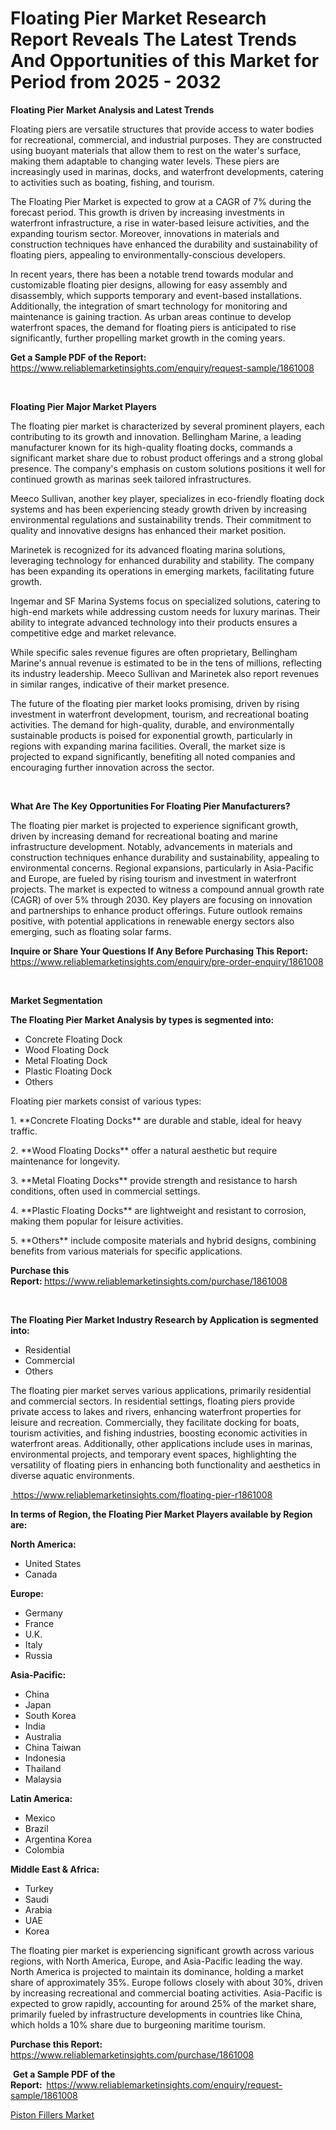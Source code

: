 <p><h1>Floating Pier Market Research Report Reveals The Latest Trends And Opportunities of this Market for Period from 2025 - 2032</h1></p><p><strong>Floating Pier Market Analysis and Latest Trends</strong></p>
<p><p>Floating piers are versatile structures that provide access to water bodies for recreational, commercial, and industrial purposes. They are constructed using buoyant materials that allow them to rest on the water's surface, making them adaptable to changing water levels. These piers are increasingly used in marinas, docks, and waterfront developments, catering to activities such as boating, fishing, and tourism.</p><p>The Floating Pier Market is expected to grow at a CAGR of 7% during the forecast period. This growth is driven by increasing investments in waterfront infrastructure, a rise in water-based leisure activities, and the expanding tourism sector. Moreover, innovations in materials and construction techniques have enhanced the durability and sustainability of floating piers, appealing to environmentally-conscious developers.</p><p>In recent years, there has been a notable trend towards modular and customizable floating pier designs, allowing for easy assembly and disassembly, which supports temporary and event-based installations. Additionally, the integration of smart technology for monitoring and maintenance is gaining traction. As urban areas continue to develop waterfront spaces, the demand for floating piers is anticipated to rise significantly, further propelling market growth in the coming years.</p></p>
<p><strong>Get a Sample PDF of the Report:&nbsp;</strong> <a href="https://www.reliablemarketinsights.com/enquiry/request-sample/1861008?utm_campaign=3560&utm_medium=2&utm_source=Github&utm_content=ia&utm_term=11042025&utm_id=floating-pier">https://www.reliablemarketinsights.com/enquiry/request-sample/1861008</a></p>
<p>&nbsp;</p>
<p><strong>Floating Pier Major Market Players</strong></p>
<p><p>The floating pier market is characterized by several prominent players, each contributing to its growth and innovation. Bellingham Marine, a leading manufacturer known for its high-quality floating docks, commands a significant market share due to robust product offerings and a strong global presence. The company's emphasis on custom solutions positions it well for continued growth as marinas seek tailored infrastructures.</p><p>Meeco Sullivan, another key player, specializes in eco-friendly floating dock systems and has been experiencing steady growth driven by increasing environmental regulations and sustainability trends. Their commitment to quality and innovative designs has enhanced their market position.</p><p>Marinetek is recognized for its advanced floating marina solutions, leveraging technology for enhanced durability and stability. The company has been expanding its operations in emerging markets, facilitating future growth.</p><p>Ingemar and SF Marina Systems focus on specialized solutions, catering to high-end markets while addressing custom needs for luxury marinas. Their ability to integrate advanced technology into their products ensures a competitive edge and market relevance.</p><p>While specific sales revenue figures are often proprietary, Bellingham Marine's annual revenue is estimated to be in the tens of millions, reflecting its industry leadership. Meeco Sullivan and Marinetek also report revenues in similar ranges, indicative of their market presence.</p><p>The future of the floating pier market looks promising, driven by rising investment in waterfront development, tourism, and recreational boating activities. The demand for high-quality, durable, and environmentally sustainable products is poised for exponential growth, particularly in regions with expanding marina facilities. Overall, the market size is projected to expand significantly, benefiting all noted companies and encouraging further innovation across the sector.</p></p>
<p>&nbsp;</p>
<p><strong>What Are The Key Opportunities For Floating Pier Manufacturers?</strong></p>
<p><p>The floating pier market is projected to experience significant growth, driven by increasing demand for recreational boating and marine infrastructure development. Notably, advancements in materials and construction techniques enhance durability and sustainability, appealing to environmental concerns. Regional expansions, particularly in Asia-Pacific and Europe, are fueled by rising tourism and investment in waterfront projects. The market is expected to witness a compound annual growth rate (CAGR) of over 5% through 2030. Key players are focusing on innovation and partnerships to enhance product offerings. Future outlook remains positive, with potential applications in renewable energy sectors also emerging, such as floating solar farms.</p></p>
<p><strong>Inquire or Share Your Questions If Any Before Purchasing This Report:</strong> <a href="https://www.reliablemarketinsights.com/enquiry/pre-order-enquiry/1861008?utm_campaign=3560&utm_medium=2&utm_source=Github&utm_content=ia&utm_term=11042025&utm_id=floating-pier">https://www.reliablemarketinsights.com/enquiry/pre-order-enquiry/1861008</a></p>
<p>&nbsp;</p>
<p><strong>Market Segmentation</strong></p>
<p><strong>The Floating Pier Market Analysis by types is segmented into:</strong></p>
<p><ul><li>Concrete Floating Dock</li><li>Wood Floating Dock</li><li>Metal Floating Dock</li><li>Plastic Floating Dock</li><li>Others</li></ul></p>
<p><p>Floating pier markets consist of various types: </p><p>1. **Concrete Floating Docks** are durable and stable, ideal for heavy traffic.</p><p>2. **Wood Floating Docks** offer a natural aesthetic but require maintenance for longevity.</p><p>3. **Metal Floating Docks** provide strength and resistance to harsh conditions, often used in commercial settings.</p><p>4. **Plastic Floating Docks** are lightweight and resistant to corrosion, making them popular for leisure activities.</p><p>5. **Others** include composite materials and hybrid designs, combining benefits from various materials for specific applications.</p></p>
<p><strong>Purchase this Report:&nbsp;</strong><a href="https://www.reliablemarketinsights.com/purchase/1861008?utm_campaign=3560&utm_medium=2&utm_source=Github&utm_content=ia&utm_term=11042025&utm_id=floating-pier">https://www.reliablemarketinsights.com/purchase/1861008</a></p>
<p>&nbsp;</p>
<p><strong>The Floating Pier Market Industry Research by Application is segmented into:</strong></p>
<p><ul><li>Residential</li><li>Commercial</li><li>Others</li></ul></p>
<p><p>The floating pier market serves various applications, primarily residential and commercial sectors. In residential settings, floating piers provide private access to lakes and rivers, enhancing waterfront properties for leisure and recreation. Commercially, they facilitate docking for boats, tourism activities, and fishing industries, boosting economic activities in waterfront areas. Additionally, other applications include uses in marinas, environmental projects, and temporary event spaces, highlighting the versatility of floating piers in enhancing both functionality and aesthetics in diverse aquatic environments.</p></p>
<p><a href="https://www.reliablemarketinsights.com/floating-pier-r1861008?utm_campaign=3560&utm_medium=2&utm_source=Github&utm_content=ia&utm_term=11042025&utm_id=floating-pier">&nbsp;https://www.reliablemarketinsights.com/floating-pier-r1861008</a></p>
<p><strong>In terms of Region, the Floating Pier Market Players available by Region are:</strong></p>
<p>
    <p> <strong> North America: </strong>
        <ul>
            <li>United States</li>
            <li>Canada</li>
        </ul>
        </p> 
    <p> <strong> Europe: </strong>
        <ul>
            <li>Germany</li>
            <li>France</li>
            <li>U.K.</li>
            <li>Italy</li>
            <li>Russia</li>
        </ul>
        </p> 
    <p> <strong> Asia-Pacific: </strong>
        <ul>
            <li>China</li>
            <li>Japan</li>
            <li>South Korea</li>
            <li>India</li>
            <li>Australia</li>
            <li>China Taiwan</li>
            <li>Indonesia</li>
            <li>Thailand</li>
            <li>Malaysia</li>
        </ul>
        </p> 
    <p> <strong> Latin America: </strong>
        <ul>
            <li>Mexico</li>
            <li>Brazil</li>
            <li>Argentina Korea</li>
            <li>Colombia</li>
        </ul>
        </p> 
    <p> <strong> Middle East & Africa: </strong>
        <ul>
            <li>Turkey</li>
            <li>Saudi</li>
            <li>Arabia</li>
            <li>UAE</li>
            <li>Korea</li>
        </ul>
    </p>
    </p>
<p><p>The floating pier market is experiencing significant growth across various regions, with North America, Europe, and Asia-Pacific leading the way. North America is projected to maintain its dominance, holding a market share of approximately 35%. Europe follows closely with about 30%, driven by increasing recreational and commercial boating activities. Asia-Pacific is expected to grow rapidly, accounting for around 25% of the market share, primarily fueled by infrastructure developments in countries like China, which holds a 10% share due to burgeoning maritime tourism.</p></p>
<p><strong>Purchase this Report: </strong><a href="https://www.reliablemarketinsights.com/purchase/1861008?utm_campaign=3560&utm_medium=2&utm_source=Github&utm_content=ia&utm_term=11042025&utm_id=floating-pier">https://www.reliablemarketinsights.com/purchase/1861008</a></p>
<p>&nbsp;<strong>Get a Sample PDF of the Report:&nbsp;&nbsp;</strong><a href="https://www.reliablemarketinsights.com/enquiry/request-sample/1861008?utm_campaign=3560&utm_medium=2&utm_source=Github&utm_content=ia&utm_term=11042025&utm_id=floating-pier">https://www.reliablemarketinsights.com/enquiry/request-sample/1861008</a></p>
<p><strong></strong></p>
<p><p><a href="https://github.com/fendtdjunawo/Market-Research-Report-List-1/blob/main/piston-fillers-market.md?utm_campaign=3560&utm_medium=2&utm_source=Github&utm_content=ia&utm_term=11042025&utm_id=floating-pier">Piston Fillers Market</a></p></p>